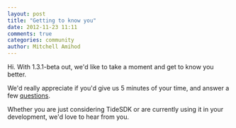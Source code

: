 ```yaml
---
layout: post
title: "Getting to know you"
date: 2012-11-23 11:11
comments: true
categories: community
author: Mitchell Amihod
---
```

Hi. With 1.3.1-beta out, we'd like to take a moment and get to know you better. 

We'd really appreciate if you'd give us 5 minutes of your time, and answer a few [questions](https://docs.google.com/spreadsheet/viewform?formkey=dDljUjhpLS1HNXlEUk1MeGkwR3ZRdkE6MQ).

Whether you are just considering TideSDK or are currently using it in your development, we'd love to hear from you.